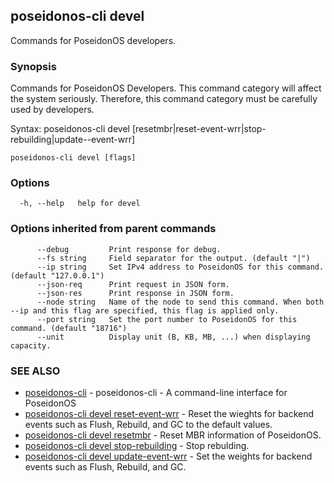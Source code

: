 ## poseidonos-cli devel

Commands for PoseidonOS developers.

### Synopsis


Commands for PoseidonOS Developers. This command category will affect
the system seriously. Therefore, this command category must be carefully used
by developers. 

Syntax: 
  poseidonos-cli devel [resetmbr|reset-event-wrr|stop-rebuilding|update--event-wrr]

	  

```
poseidonos-cli devel [flags]
```

### Options

```
  -h, --help   help for devel
```

### Options inherited from parent commands

```
      --debug         Print response for debug.
      --fs string     Field separator for the output. (default "|")
      --ip string     Set IPv4 address to PoseidonOS for this command. (default "127.0.0.1")
      --json-req      Print request in JSON form.
      --json-res      Print response in JSON form.
      --node string   Name of the node to send this command. When both --ip and this flag are specified, this flag is applied only.
      --port string   Set the port number to PoseidonOS for this command. (default "18716")
      --unit          Display unit (B, KB, MB, ...) when displaying capacity.
```

### SEE ALSO

* [poseidonos-cli](poseidonos-cli.md)	 - poseidonos-cli - A command-line interface for PoseidonOS
* [poseidonos-cli devel reset-event-wrr](poseidonos-cli_devel_reset-event-wrr.md)	 - Reset the wieghts for backend events such as Flush, Rebuild, and GC to the default values.
* [poseidonos-cli devel resetmbr](poseidonos-cli_devel_resetmbr.md)	 - Reset MBR information of PoseidonOS.
* [poseidonos-cli devel stop-rebuilding](poseidonos-cli_devel_stop-rebuilding.md)	 - Stop rebulding.
* [poseidonos-cli devel update-event-wrr](poseidonos-cli_devel_update-event-wrr.md)	 - Set the weights for backend events such as Flush, Rebuild, and GC.

